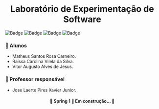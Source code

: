 <h1 align="center">
    <span href="">Laboratório de Experimentação de Software</span>
</h1>

![Badge](https://img.shields.io/github/languages/top/mcarneirobug/lab-exp-software)
![Badge](https://img.shields.io/github/issues-pr/mcarneirobug/lab-exp-software?logoColor=red)
![Badge](https://img.shields.io/github/issues-pr-closed-raw/mcarneirobug/lab-exp-software)
![Badge](https://img.shields.io/github/last-commit/mcarneirobug/lab-exp-software)

### :busts_in_silhouette: Alunos

- Matheus Santos Rosa Carneiro.
- Raíssa Carolina Vilela da Silva.
- Vitor Augusto Alves de Jesus.

### :bust_in_silhouette: Professor responsável

- Jose Laerte Pires Xavier Junior.

<h4 align="center"> 
	🚧  Spring 1 🚀 Em construção...  🚧
</h4>
